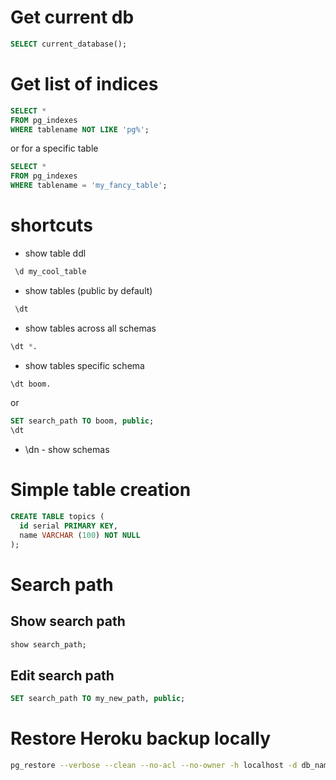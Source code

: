 # Get current db
```sql
SELECT current_database();
```

# Get list of indices

```sql
SELECT *
FROM pg_indexes
WHERE tablename NOT LIKE 'pg%';
```

or for a specific table

```sql
SELECT *
FROM pg_indexes
WHERE tablename = 'my_fancy_table';
```

# shortcuts
* show table ddl
```sql
 \d my_cool_table
```

* show tables (public by default)
```sql
 \dt
```

* show tables across all schemas
```sql
\dt *.
```

* show tables specific schema
```sql
\dt boom.
```
or
```sql
SET search_path TO boom, public;
\dt

```

* \dn - show schemas


# Simple table creation

```sql
CREATE TABLE topics (
  id serial PRIMARY KEY,
  name VARCHAR (100) NOT NULL
);
```

# Search path
## Show search path
```sql
show search_path;
```
## Edit search path
```sql
SET search_path TO my_new_path, public;
```

# Restore Heroku backup locally
```bash
pg_restore --verbose --clean --no-acl --no-owner -h localhost -d db_name db.dump
```
